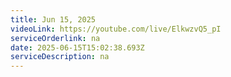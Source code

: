 ```yaml
---
title: Jun 15, 2025
videoLink: https://youtube.com/live/ElkwzvQ5_pI
serviceOrderlink: na
date: 2025-06-15T15:02:38.693Z
serviceDescription: n﻿a
---
```

